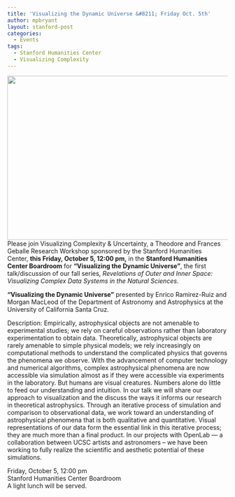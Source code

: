 ```yaml
---
title: 'Visualizing the Dynamic Universe &#8211; Friday Oct. 5th'
author: mpbryant
layout: stanford-post
categories:
  - Events
tags:
  - Stanford Humanities Center
  - Visualizing Complexity
---
```

[<img class="aligncenter size-full wp-image-325" title="tidal_disruption600" src="https://cesta.stanford.edu/wp-content/uploads/2012/10/tidal_disruption6001.jpg" alt="" width="600" height="374" />][1]Please join Visualizing Complexity & Uncertainty, a Theodore and Frances Geballe Research Workshop sponsored by the Stanford Humanities Center, **this Friday, October 5, 12:00 pm,** in the **Stanford Humanities Center Boardroom** for **&#8220;Visualizing the Dynamic Universe&#8221;**, the first talk/discussion of our fall series, *Revelations of Outer and Inner Space: Visualizing Complex Data Systems in the Natural Sciences*.

**&#8220;Visualizing the Dynamic Universe&#8221;** presented by Enrico Ramirez-Ruiz and Morgan MacLeod of the Department of Astronomy and Astrophysics at the University of California Santa Cruz.

Description: Empirically, astrophysical objects are not amenable to experimental studies; we rely on careful observations rather than laboratory experimentation to obtain data. Theoretically, astrophysical objects are rarely amenable to simple physical models; we rely increasingly on computational methods to understand the complicated physics that governs the phenomena we observe. With the advancement of computer technology and numerical algorithms, complex astrophysical phenomena are now accessible via simulation almost as if they were accessible via experiments in the laboratory. But humans are visual creatures. Numbers alone do little to feed our understanding and intuition. In our talk we will share our approach to visualization and the discuss the ways it informs our research in theoretical astrophysics. Through an iterative process of simulation and comparison to observational data, we work toward an understanding of astrophysical phenomena that is both qualitative and quantitative. Visual representations of our data form the essential link in this iterative process; they are much more than a final product. In our projects with OpenLab &#8212; a collaboration between UCSC artists and astronomers – we have been working to fully realize the scientific and aesthetic potential of these simulations.

Friday, October 5, 12:00 pm  
Stanford Humanities Center Boardroom  
A light lunch will be served.

 [1]: https://cesta.stanford.edu/wp-content/uploads/2012/10/tidal_disruption6001.jpg
